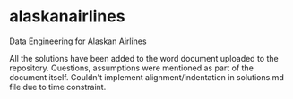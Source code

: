 # alaskanairlines
Data Engineering for Alaskan Airlines

All the solutions have been added to the word document uploaded to the repository. Questions, assumptions were mentioned as part of the document itself. Couldn't implement alignment/indentation in solutions.md file due to time constraint.
